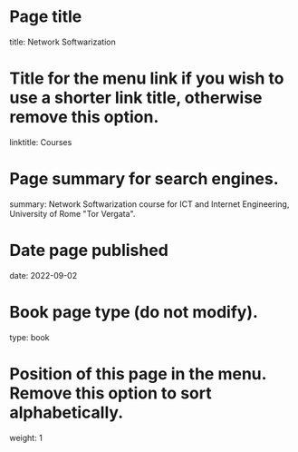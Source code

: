 # Page title
title: Network Softwarization

# Title for the menu link if you wish to use a shorter link title, otherwise remove this option.
linktitle: Courses

# Page summary for search engines.
summary: Network Softwarization course for ICT and Internet Engineering, University of Rome "Tor Vergata".

# Date page published
date: 2022-09-02

# Book page type (do not modify).
type: book

# Position of this page in the menu. Remove this option to sort alphabetically.
weight: 1

